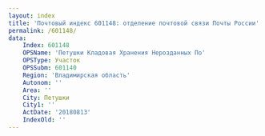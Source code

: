 ```yaml
---
layout: index
title: 'Почтовый индекс 601148: отделение почтовой связи Почты России'
permalink: /601148/
data:
    Index: 601148
    OPSName: 'Петушки Кладовая Хранения Нерозданных По'
    OPSType: Участок
    OPSSubm: 601140
    Region: 'Владимирская область'
    Autonom: ''
    Area: ''
    City: Петушки
    City1: ''
    ActDate: '20180813'
    IndexOld: ''
---
```

